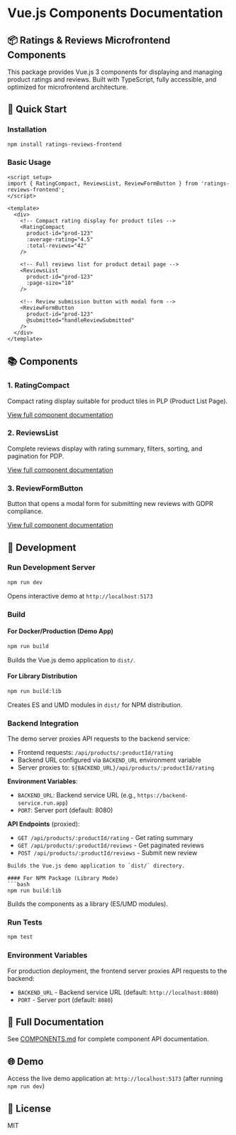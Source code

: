 # Vue.js Components Documentation

## 📦 Ratings & Reviews Microfrontend Components

This package provides Vue.js 3 components for displaying and managing product ratings and reviews. Built with TypeScript, fully accessible, and optimized for microfrontend architecture.

## 🚀 Quick Start

### Installation

```bash
npm install ratings-reviews-frontend
```

### Basic Usage

```vue
<script setup>
import { RatingCompact, ReviewsList, ReviewFormButton } from 'ratings-reviews-frontend';
</script>

<template>
  <div>
    <!-- Compact rating display for product tiles -->
    <RatingCompact
      product-id="prod-123"
      :average-rating="4.5"
      :total-reviews="42"
    />

    <!-- Full reviews list for product detail page -->
    <ReviewsList
      product-id="prod-123"
      :page-size="10"
    />

    <!-- Review submission button with modal form -->
    <ReviewFormButton
      product-id="prod-123"
      @submitted="handleReviewSubmitted"
    />
  </div>
</template>
```

## 📚 Components

### 1. RatingCompact

Compact rating display suitable for product tiles in PLP (Product List Page).

[View full component documentation](#ratingcompact-component)

### 2. ReviewsList

Complete reviews display with rating summary, filters, sorting, and pagination for PDP.

[View full component documentation](#reviewslist-component)

### 3. ReviewFormButton

Button that opens a modal form for submitting new reviews with GDPR compliance.

[View full component documentation](#reviewformbutton-component)

## 🔧 Development

### Run Development Server

```bash
npm run dev
```

Opens interactive demo at `http://localhost:5173`

### Build

#### For Docker/Production (Demo App)
```bash
npm run build
```
Builds the Vue.js demo application to `dist/`.

#### For Library Distribution
```bash
npm run build:lib
```
Creates ES and UMD modules in `dist/` for NPM distribution.

### Backend Integration

The demo server proxies API requests to the backend service:

- Frontend requests: `/api/products/:productId/rating`
- Backend URL configured via `BACKEND_URL` environment variable
- Server proxies to: `${BACKEND_URL}/api/products/:productId/rating`

**Environment Variables**:
- `BACKEND_URL`: Backend service URL (e.g., `https://backend-service.run.app`)
- `PORT`: Server port (default: 8080)

**API Endpoints** (proxied):
- `GET /api/products/:productId/rating` - Get rating summary
- `GET /api/products/:productId/reviews` - Get paginated reviews
- `POST /api/products/:productId/reviews` - Submit new review
```
Builds the Vue.js demo application to `dist/` directory.

#### For NPM Package (Library Mode)
```bash
npm run build:lib
```
Builds the components as a library (ES/UMD modules).

### Run Tests

```bash
npm test
```

### Environment Variables

For production deployment, the frontend server proxies API requests to the backend:

- `BACKEND_URL` - Backend service URL (default: `http://localhost:8080`)
- `PORT` - Server port (default: `8080`)

## 📖 Full Documentation

See [COMPONENTS.md](./docs/COMPONENTS.md) for complete component API documentation.

## 🌐 Demo

Access the live demo application at: `http://localhost:5173` (after running `npm run dev`)

## 📝 License

MIT
